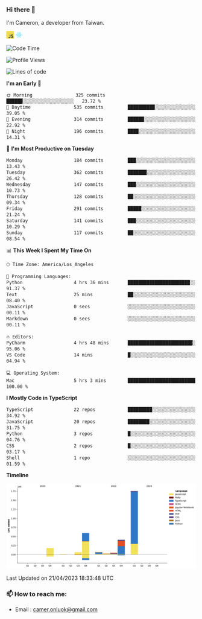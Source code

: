 ### Hi there 👋

I'm Cameron, a developer from Taiwan.


<code><img height="20" src="https://raw.githubusercontent.com/github/explore/80688e429a7d4ef2fca1e82350fe8e3517d3494d/topics/javascript/javascript.png"></code>
<code><img height="20" src="https://raw.githubusercontent.com/github/explore/80688e429a7d4ef2fca1e82350fe8e3517d3494d/topics/react/react.png"></code>



<!--START_SECTION:waka-->
![Code Time](http://img.shields.io/badge/Code%20Time-825%20hrs%2020%20mins-blue)

![Profile Views](http://img.shields.io/badge/Profile%20Views-0-blue)

![Lines of code](https://img.shields.io/badge/From%20Hello%20World%20I%27ve%20Written-3.1%20million%20lines%20of%20code-blue)

**I'm an Early 🐤** 

```text
🌞 Morning                325 commits         ██████░░░░░░░░░░░░░░░░░░░   23.72 % 
🌆 Daytime                535 commits         ██████████░░░░░░░░░░░░░░░   39.05 % 
🌃 Evening                314 commits         ██████░░░░░░░░░░░░░░░░░░░   22.92 % 
🌙 Night                  196 commits         ████░░░░░░░░░░░░░░░░░░░░░   14.31 % 
```
📅 **I'm Most Productive on Tuesday** 

```text
Monday                   184 commits         ███░░░░░░░░░░░░░░░░░░░░░░   13.43 % 
Tuesday                  362 commits         ███████░░░░░░░░░░░░░░░░░░   26.42 % 
Wednesday                147 commits         ███░░░░░░░░░░░░░░░░░░░░░░   10.73 % 
Thursday                 128 commits         ██░░░░░░░░░░░░░░░░░░░░░░░   09.34 % 
Friday                   291 commits         █████░░░░░░░░░░░░░░░░░░░░   21.24 % 
Saturday                 141 commits         ███░░░░░░░░░░░░░░░░░░░░░░   10.29 % 
Sunday                   117 commits         ██░░░░░░░░░░░░░░░░░░░░░░░   08.54 % 
```


📊 **This Week I Spent My Time On** 

```text
🕑︎ Time Zone: America/Los_Angeles

💬 Programming Languages: 
Python                   4 hrs 36 mins       ███████████████████████░░   91.37 % 
Text                     25 mins             ██░░░░░░░░░░░░░░░░░░░░░░░   08.40 % 
JavaScript               0 secs              ░░░░░░░░░░░░░░░░░░░░░░░░░   00.11 % 
Markdown                 0 secs              ░░░░░░░░░░░░░░░░░░░░░░░░░   00.11 % 

🔥 Editors: 
PyCharm                  4 hrs 48 mins       ████████████████████████░   95.06 % 
VS Code                  14 mins             █░░░░░░░░░░░░░░░░░░░░░░░░   04.94 % 

💻 Operating System: 
Mac                      5 hrs 3 mins        █████████████████████████   100.00 % 
```

**I Mostly Code in TypeScript** 

```text
TypeScript               22 repos            █████████░░░░░░░░░░░░░░░░   34.92 % 
JavaScript               20 repos            ████████░░░░░░░░░░░░░░░░░   31.75 % 
Python                   3 repos             █░░░░░░░░░░░░░░░░░░░░░░░░   04.76 % 
CSS                      2 repos             █░░░░░░░░░░░░░░░░░░░░░░░░   03.17 % 
Shell                    1 repo              ░░░░░░░░░░░░░░░░░░░░░░░░░   01.59 % 
```



**Timeline**

![Lines of Code chart](https://raw.githubusercontent.com/camer0nluo/camer0nluo/main/assets/bar_graph.png)


 Last Updated on 21/04/2023 18:33:48 UTC
<!--END_SECTION:waka-->

### 📫 How to reach me:
- Email : camer.onluok@gmail.com
